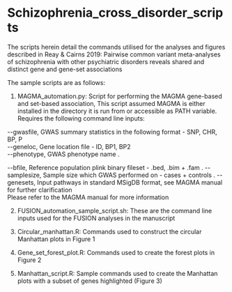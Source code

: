 # Schizophrenia_cross_disorder_scripts
The scripts herein detail the commands utilised for the analyses and figures described in Reay &amp; Cairns 2019: Pairwise common variant meta-analyses of schizophrenia with other psychiatric disorders reveals shared and distinct gene and gene-set associations

The sample scripts are as follows:

1) MAGMA_automation.py:
  Script for performing the MAGMA gene-based and set-based association, This script assumed MAGMA is either installed in the directory it is run from or accessible as PATH variable. Requires the following command line inputs:  
  
 --gwasfile, GWAS summary statistics in the following format - SNP, CHR, BP, P  
 --geneloc, Gene location file - ID, BP1, BP2  
 --phenotype, GWAS phenotype name .  
 
 --bfile, Reference population plink binary fileset - .bed, .bim + .fam . 
 --samplesize, Sample size which GWAS performed on - cases + controls . 
 --genesets, Input pathways in standard MSigDB format, see MAGMA manual for further clarification  
Please refer to the MAGMA manual for more information


2) FUSION_automation_sample_script.sh:
These are the command line inputs used for the FUSION analyses in the manuscript

3) Circular_manhattan.R:
Commands used to construct the circular Manhattan plots in Figure 1

4) Gene_set_forest_plot.R:
Commands used to create the forest plots in Figure 2

5) Manhattan_script.R:
Sample commands used to create the Manhattan plots with a subset of genes highlighted (Figure 3)

